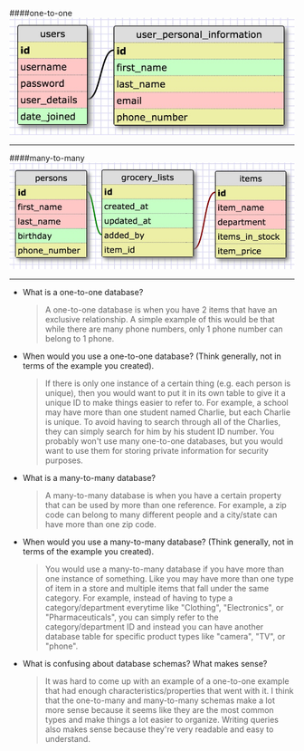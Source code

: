 ####one-to-one
![Users Schema](imgs/users_schema.jpg)

____

####many-to-many
![Grocery List Schema](imgs/grocery_list_schema.jpg)

____

- What is a one-to-one database?
	> A one-to-one database is when you have 2 items that have an exclusive relationship. A simple example of this would be that while there are many phone numbers, only 1 phone number can belong to 1 phone.
	
- When would you use a one-to-one database? (Think generally, not in terms of the example you created).
	> If there is only one instance of a certain thing (e.g. each person is unique), then you would want to put it in its own table to give it a unique ID to make things easier to refer to. For example, a school may have more than one student named Charlie, but each Charlie is unique. To avoid having to search through all of the Charlies, they can simply search for him by his student ID number.
	> You probably won't use many one-to-one databases, but you would want to use them for storing private information for security purposes.

- What is a many-to-many database?
	> A many-to-many database is when you have a certain property that can be used by more than one reference. For example, a zip code can belong to many different people and a city/state can have more than one zip code.

- When would you use a many-to-many database? (Think generally, not in terms of the example you created).
	> You would use a many-to-many database if you have more than one instance of something. Like you may have more than one type of item in a store and multiple items that fall under the same category. For example, instead of having to type a category/department everytime like "Clothing", "Electronics", or "Pharmaceuticals", you can simply refer to the category/department ID and instead you can have another database table for specific product types like "camera", "TV", or "phone".

- What is confusing about database schemas? What makes sense?
	> It was hard to come up with an example of a one-to-one example that had enough characteristics/properties that went with it. I think that the one-to-many and many-to-many schemas make a lot more sense because it seems like they are the most common types and make things a lot easier to organize. Writing queries also makes sense because they're very readable and easy to understand.